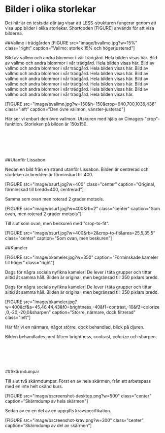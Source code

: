 Bilder i olika storlekar
==============================================

Det här är en testsida där jag visar att LESS-strukturen fungerar genom att visa upp bilder i olika storlekar. Shortcoden [FIGURE] används för att visa bilderna.

<!----------------------------------------------------------------->

##Vallmo i trädgården
[FIGURE src="image/bvallmo.jpg?w=15%" class="right" caption="Vallmo: storlek 15% och högerjusterad"]

Bild av vallmo och andra blommor i vår trädgård. Hela bilden visas här.
Bild av vallmo och andra blommor i vår trädgård. Hela bilden visas här.
Bild av vallmo och andra blommor i vår trädgård. Hela bilden visas här.
Bild av vallmo och andra blommor i vår trädgård. Hela bilden visas här.
Bild av vallmo och andra blommor i vår trädgård. Hela bilden visas här.
Bild av vallmo och andra blommor i vår trädgård. Hela bilden visas här.
Bild av vallmo och andra blommor i vår trädgård. Hela bilden visas här.
Bild av vallmo och andra blommor i vår trädgård. Hela bilden visas här.


[FIGURE src="image/bvallmo.jpg?w=150&h=150&crop=640,700,1036,436" class="left" caption="Den övre vallmon, vänster-justerad"]

Här ser vi enbart den övre vallmon. Utskuren med hjälp av Cimage:s "crop"-funktion. Storleken på bilden är 150x150.


<!----------------------------------------------------------------->
<br>
<br>
<br>
<br>
<br>
##Utanför Lissabon

Nedan en bild från en strand utanför Lissabon. Bilden är centrerad och storleken är bredden är förminskad till 400.

[FIGURE src="image/bsurf.jpg?w=400" class="center" caption="Original, förminskad till bredd=400, centrerad"]


Samma som ovan men roterad 2 grader motsols.

[FIGURE src="image/bsurf.jpg?w=400&rb=2" class="center" caption="Som ovan, men roterad 2 grader motsols"]

Till slut som ovan, men beskuren med "crop-to-fit".

[FIGURE src="image/bsurf.jpg?w=400&rb=2&crop-to-fit&area=25,5,35,5" class="center" caption="Som ovan, men beskuren"]


<!----------------------------------------------------------------->

##Kameler

[FIGURE src="image/bkameler.jpg?w=350" caption="Förminskade kameler till höger" class="right"]


Dags för några sociala nyfikna kameler!
De lever i täta grupper och tittar alltid åt samma håll.
Bilden är original, men begränsad till 350 pixlars bredd.

Dags för några sociala nyfikna kameler!
De lever i täta grupper och tittar alltid åt samma håll.
Bilden är original, men begränsad till 350 pixlars bredd.


[FIGURE src="image/bkameler.jpg?w=400&cf&a=45,46,44,43&f0=brightness,-40&f1=contrast,-10&f2=colorize,0,-20,-20,0&sharpen" caption="Större, närmare, dock filtrerad" class="left"]

Här får vi en närmare, något större, dock behandlad, blick på djuren.

Bilden behandlades med filtren brightness, contrast, colorize och sharpen.

<br>
<br>
<br>
<br>

##Skärmdumpar

Till slut två skärmdumpar. Först en av hela skärmen, från ett arbetspass med en inte helt okänd kurs.

[FIGURE src="image/bscreenshot-desktop.png?w=500" class="center" caption="Skärmdump av hela skärmen"]

Sedan av en en del av en uppgifts kravspecifikation.

[FIGURE src="image/bscreenshot-krav.png?w=300" class="center" caption="Skärmdump av del av skärmen"]
